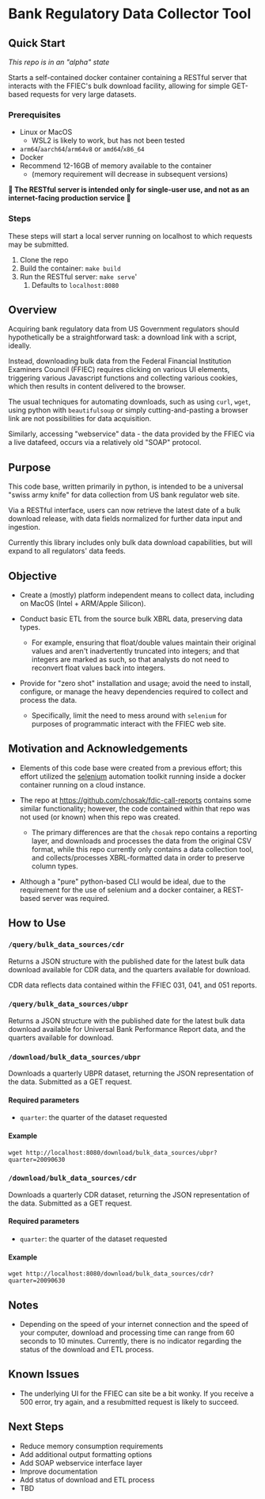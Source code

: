 # Bank Regulatory Data Collector Tool

## Quick Start

_This repo is in an "alpha" state_

Starts a self-contained docker container containing a RESTful server that interacts with the FFIEC's bulk download facility, allowing for simple GET-based requests for very large datasets.

### Prerequisites
- Linux or MacOS
  - WSL2 is likely to work, but has not been tested
- `arm64`/`aarch64`/`arm64v8` or `amd64`/`x86_64`
- Docker
- Recommend 12-16GB of memory available to the container
  - (memory requirement will decrease in subsequent versions)

__🚨 The RESTful server is intended only for single-user use, and not as an internet-facing production service 🚨__

### Steps

These steps will start a local server running on localhost to which requests may be submitted.

1. Clone the repo
2. Build the container: `make build`
3. Run the RESTful server: `make serve`'
   1. Defaults to `localhost:8080`

## Overview

Acquiring bank regulatory data from US Government regulators should hypothetically be a straightforward task: a download link with a script, ideally.

Instead, downloading bulk data from the Federal Financial Institution Examiners Council (FFIEC) requires clicking on various UI elements, triggering various Javascript functions and collecting various cookies, which then results in content delivered to the browser.

The usual techniques for automating downloads, such as using `curl`, `wget`, using python with `beautifulsoup` or simply cutting-and-pasting a browser link are not possibilities for data acquisition.

Similarly, accessing "webservice" data - the data provided by the FFIEC via a live datafeed, occurs via a relatively old "SOAP" protocol.

## Purpose

This code base, written primarily in python, is intended to be a universal "swiss army knife" for data collection from US bank regulator web site.

Via a RESTful interface, users can now retrieve the latest date of a bulk download release, with data fields normalized for further data input and ingestion.

Currently this library includes only bulk data download capabilities, but will expand to all regulators' data feeds.

## Objective

- Create a (mostly) platform independent means to collect data, including on MacOS (Intel + ARM/Apple Silicon).

- Conduct basic ETL from the source bulk XBRL data, preserving data types.
  - For example, ensuring that float/double values maintain their original values and aren't inadvertently truncated into integers; and that integers are marked as such, so that analysts do not need to reconvert float values back into integers.

- Provide for "zero shot" installation and usage; avoid the need to install, configure, or manage the heavy dependencies required to collect and process the data.
  - Specifically, limit the need to mess around with `selenium` for purposes of programmatic interact with the FFIEC web site.

## Motivation and Acknowledgements

- Elements of this code base were created from a previous effort; this effort utilized the [selenium](https://www.selenium.dev) automation toolkit running inside a docker container running on a cloud instance.

- The repo at  https://github.com/chosak/fdic-call-reports contains some similar functionality; however, the code contained within that repo was not used (or known) when this repo was created.
  - The primary differences are that the `chosak` repo contains a reporting layer, and downloads and processes the data from the original CSV format, while this repo currently only contains a data collection tool, and collects/processes XBRL-formatted data in order to preserve column types.
- Although a "pure" python-based CLI would be ideal, due to the requirement for the use of selenium and a docker container, a REST-based server was required.


## How to Use

### `/query/bulk_data_sources/cdr`
Returns a JSON structure with the published date for the latest bulk data download available for CDR data, and the quarters available for download.

CDR data reflects data contained within the FFIEC 031, 041, and 051 reports.

### `/query/bulk_data_sources/ubpr`
Returns a JSON structure with the published date for the latest bulk data download available for Universal Bank Performance Report data, and the quarters available for download.

### `/download/bulk_data_sources/ubpr`

Downloads a quarterly UBPR dataset, returning the JSON representation of the data. Submitted as a GET request.

#### Required parameters

- `quarter`: the quarter of the dataset requested

#### Example

```
wget http://localhost:8080/download/bulk_data_sources/ubpr?quarter=20090630
```


### `/download/bulk_data_sources/cdr`

Downloads a quarterly CDR dataset, returning the JSON representation of the data. Submitted as a GET request.

#### Required parameters

- `quarter`: the quarter of the dataset requested

#### Example

```
wget http://localhost:8080/download/bulk_data_sources/cdr?quarter=20090630
```

## Notes
- Depending on the speed of your internet connection and the speed of your computer, download and processing time can range from 60 seconds to 10 minutes. Currently, there is no indicator regarding the status of the download and ETL process.

## Known Issues
- The underlying UI for the FFIEC can site be a bit wonky. If you receive a 500 error, try again, and a resubmitted request is likely to succeed.

## Next Steps
- Reduce memory consumption requirements
- Add additional output formatting options
- Add SOAP webservice interface layer
- Improve documentation
- Add status of download and ETL process
- TBD